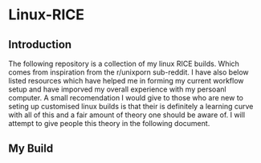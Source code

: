 # Linux-RICE

## Introduction

The following repository is a collection of my linux RICE builds. Which comes from inspiration from the r/unixporn sub-reddit. I have also below listed resources which have helped me in forming my current workflow setup and have imporved my overall experience with my persoanl computer. A small recomendation I would give to those who are new to seting up customised linux builds is that their is definitely a learning curve with all of this and a fair amount of theory one should be aware of. I will attempt to give people this theory in the following document.

## My Build



